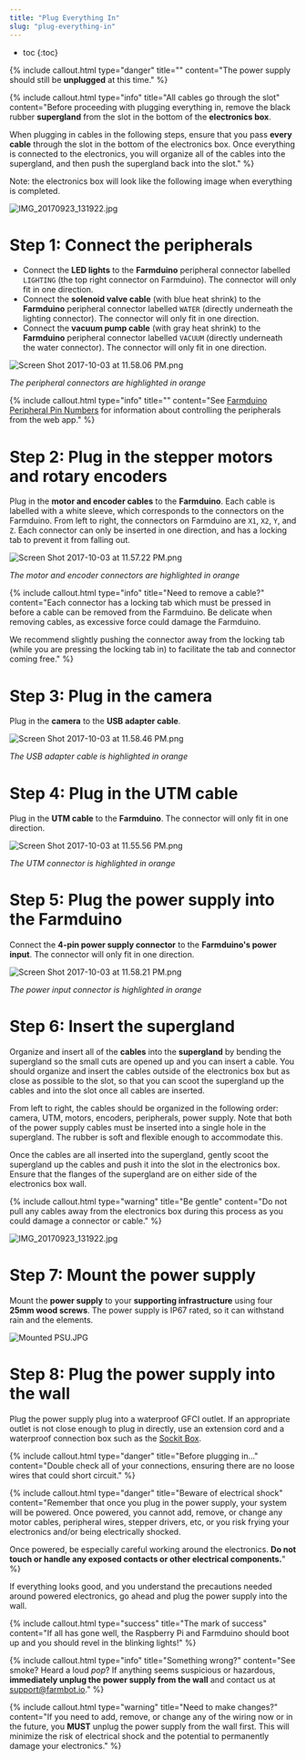 ```yaml
---
title: "Plug Everything In"
slug: "plug-everything-in"
---
```


* toc
{:toc}


{%
include callout.html
type="danger"
title=""
content="The power supply should still be **unplugged** at this time."
%}



{%
include callout.html
type="info"
title="All cables go through the slot"
content="Before proceeding with plugging everything in, remove the black rubber **supergland** from the slot in the bottom of the **electronics box**.

When plugging in cables in the following steps, ensure that you pass **every cable** through the slot in the bottom of the electronics box. Once everything is connected to the electronics, you will organize all of the cables into the supergland, and then push the supergland back into the slot."
%}

Note: the electronics box will look like the following image when everything is completed.

![IMG_20170923_131922.jpg](IMG_20170923_131922.jpg)

# Step 1: Connect the peripherals
* Connect the **LED lights** to the **Farmduino** peripheral connector labelled `LIGHTING` (the top right connector on Farmduino). The connector will only fit in one direction.
* Connect the **solenoid valve cable** (with blue heat shrink) to the **Farmduino** peripheral connector labelled `WATER` (directly underneath the lighting connector). The connector will only fit in one direction.
* Connect the **vacuum pump cable** (with gray heat shrink) to the **Farmduino** peripheral connector labelled `VACUUM` (directly underneath the water connector). The connector will only fit in one direction.

![Screen Shot 2017-10-03 at 11.58.06 PM.png](Screen_Shot_2017-10-03_at_11.58.06_PM.png)

_The peripheral connectors are highlighted in orange_



{%
include callout.html
type="info"
title=""
content="See [Farmduino Peripheral Pin Numbers](../../FarmBot-Genesis-V1-3/reference/farmduino-peripheral-pin-numbers.md) for information about controlling the peripherals from the web app."
%}

# Step 2: Plug in the stepper motors and rotary encoders
Plug in the **motor and encoder cables** to the **Farmduino**. Each cable is labelled with a white sleeve, which corresponds to the connectors on the Farmduino. From left to right, the connectors on Farmduino are `X1`, `X2`, `Y`, and `Z`. Each connector can only be inserted in one direction, and has a locking tab to prevent it from falling out.

![Screen Shot 2017-10-03 at 11.57.22 PM.png](Screen_Shot_2017-10-03_at_11.57.22_PM.png)

_The motor and encoder connectors are highlighted in orange_



{%
include callout.html
type="info"
title="Need to remove a cable?"
content="Each connector has a locking tab which must be pressed in before a cable can be removed from the Farmduino. Be delicate when removing cables, as excessive force could damage the Farmduino.

We recommend slightly pushing the connector away from the locking tab (while you are pressing the locking tab in) to facilitate the tab and connector coming free."
%}

# Step 3: Plug in the camera
Plug in the **camera** to the **USB adapter cable**.

![Screen Shot 2017-10-03 at 11.58.46 PM.png](Screen_Shot_2017-10-03_at_11.58.46_PM.png)

_The USB adapter cable is highlighted in orange_

# Step 4: Plug in the UTM cable
Plug in the **UTM cable** to the **Farmduino**. The connector will only fit in one direction.

![Screen Shot 2017-10-03 at 11.55.56 PM.png](Screen_Shot_2017-10-03_at_11.55.56_PM.png)

_The UTM connector is highlighted in orange_

# Step 5: Plug the power supply into the Farmduino
Connect the **4-pin power supply connector** to the **Farmduino's power input**. The connector will only fit in one direction.

![Screen Shot 2017-10-03 at 11.58.21 PM.png](Screen_Shot_2017-10-03_at_11.58.21_PM.png)

_The power input connector is highlighted in orange_

# Step 6: Insert the supergland
Organize and insert all of the **cables** into the **supergland** by bending the supergland so the small cuts are opened up and you can insert a cable. You should organize and insert the cables outside of the electronics box but as close as possible to the slot, so that you can scoot the supergland up the cables and into the slot once all cables are inserted.

From left to right, the cables should be organized in the following order: camera, UTM, motors, encoders, peripherals, power supply. Note that both of the power supply cables must be inserted into a single hole in the supergland. The rubber is soft and flexible enough to accommodate this.

Once the cables are all inserted into the supergland, gently scoot the supergland up the cables and push it into the slot in the electronics box. Ensure that the flanges of the supergland are on either side of the electronics box wall.

{%
include callout.html
type="warning"
title="Be gentle"
content="Do not pull any cables away from the electronics box during this process as you could damage a connector or cable."
%}



![IMG_20170923_131922.jpg](IMG_20170923_131922.jpg)

# Step 7: Mount the power supply
Mount the **power supply** to your **supporting infrastructure** using four **25mm wood screws**. The power supply is IP67 rated, so it can withstand rain and the elements.

![Mounted PSU.JPG](Mounted_PSU.JPG)

# Step 8: Plug the power supply into the wall
Plug the power supply plug into a waterproof GFCI outlet. If an appropriate outlet is not close enough to plug in directly, use an extension cord and a waterproof connection box such as the [Sockit Box](http://www.sockitbox.com/size-option/size-200/).

{%
include callout.html
type="danger"
title="Before plugging in..."
content="Double check all of your connections, ensuring there are no loose wires that could short circuit."
%}



{%
include callout.html
type="danger"
title="Beware of electrical shock"
content="Remember that once you plug in the power supply, your system will be powered. Once powered, you cannot add, remove, or change any motor cables, peripheral wires, stepper drivers, etc, or you risk frying your electronics and/or being electrically shocked.

Once powered, be especially careful working around the electronics. **Do not touch or handle any exposed contacts or other electrical components.**"
%}

If everything looks good, and you understand the precautions needed around powered electronics, go ahead and plug the power supply into the wall.

{%
include callout.html
type="success"
title="The mark of success"
content="If all has gone well, the Raspberry Pi and Farmduino should boot up and you should revel in the blinking lights!"
%}



{%
include callout.html
type="info"
title="Something wrong?"
content="See smoke? Heard a loud *pop*? If anything seems suspicious or hazardous, **immediately unplug the power supply from the wall** and contact us at [support@farmbot.io](mailto:support@farmbot.io)."
%}



{%
include callout.html
type="warning"
title="Need to make changes?"
content="If you need to add, remove, or change any of the wiring now or in the future, you **MUST** unplug the power supply from the wall first. This will minimize the risk of electrical shock and the potential to permanently damage your electronics."
%}

